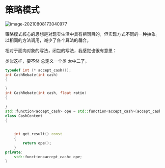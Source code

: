 # 策略模式



![image-20210808173040977](C:\Users\liuym02\Documents\GitHub\common\source\img\image-20210808173040977.png)



策略模式核心的思想是对现实生活中具有相同目的，但实现方式不同的一种抽象。以相同的方法调用，减少了各个算法的耦合。



相对于面向对象的写法，闭包的写法，我感觉也很有意思：

类似这样，要不然 总定义一个类 太中二了。

```c++
typedef int (* accept_cash)();
int CashRebate(int cash)
{
    
}
int CashRebate(int cash, float ratio)
{
    
}
std::function<accept_cash> ope = std::function<accept_cash>(accept_cash, std::bind(_1, 1), std::bind(_2, 2));;
class CashContent 
{
    
    
    int get_result() const
    {
        return ope();
    }
private:
    std::function<accept_cash> ope;
}
```

